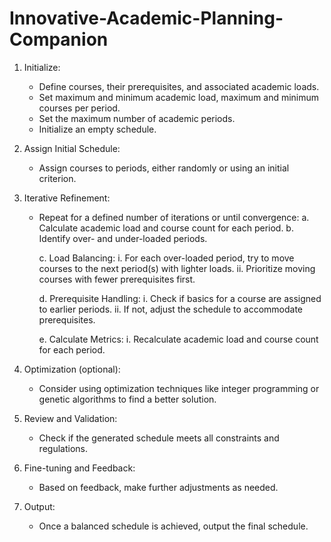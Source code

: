 # Innovative-Academic-Planning-Companion
1. Initialize:
   - Define courses, their prerequisites, and associated academic loads.
   - Set maximum and minimum academic load, maximum and minimum courses per period.
   - Set the maximum number of academic periods.
   - Initialize an empty schedule.

2. Assign Initial Schedule:
   - Assign courses to periods, either randomly or using an initial criterion.

3. Iterative Refinement:
   - Repeat for a defined number of iterations or until convergence:
     a. Calculate academic load and course count for each period.
     b. Identify over- and under-loaded periods.

     c. Load Balancing:
        i. For each over-loaded period, try to move courses to the next period(s) with lighter loads.
       ii. Prioritize moving courses with fewer prerequisites first.

     d. Prerequisite Handling:
        i. Check if basics for a course are assigned to earlier periods.
       ii. If not, adjust the schedule to accommodate prerequisites.


     e. Calculate Metrics:
        i. Recalculate academic load and course count for each period.

4. Optimization (optional):
   - Consider using optimization techniques like integer programming or genetic algorithms to find a better solution.

5. Review and Validation:
   - Check if the generated schedule meets all constraints and regulations.

6. Fine-tuning and Feedback:
   - Based on feedback, make further adjustments as needed.

7. Output:
   - Once a balanced schedule is achieved, output the final schedule.
